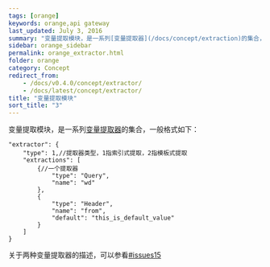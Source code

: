 ```yaml
---
tags: [orange]
keywords: orange,api gateway
last_updated: July 3, 2016
summary: "变量提取模块，是一系列[变量提取器](/docs/concept/extraction)的集合，一般格式如下："
sidebar: orange_sidebar
permalink: orange_extractor.html
folder: orange
category: Concept
redirect_from:
    - /docs/v0.4.0/concept/extractor/
    - /docs/latest/concept/extractor/
title: "变量提取模块"
sort_title: "3"
---
```


变量提取模块，是一系列[变量提取器](/docs/concept/extraction)的集合，一般格式如下：

```
"extractor": {
    "type": 1,//提取器类型，1指索引式提取，2指模板式提取
    "extractions": [
        {//一个提取器
            "type": "Query",
            "name": "wd"
        },
        {
            "type": "Header",
            "name": "from",
            "default": "this_is_default_value"
        }
    ]
}
```

关于两种变量提取器的描述，可以参看[#issues15](https://github.com/sumory/orange/issues/15)
